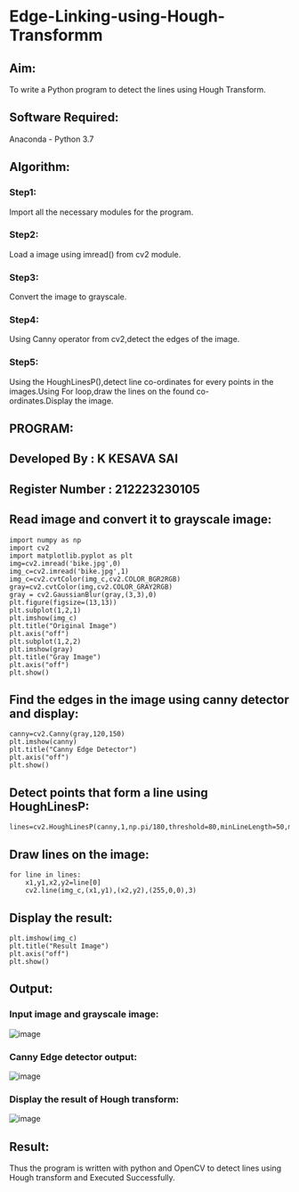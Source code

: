 # Edge-Linking-using-Hough-Transformm
## Aim:
To write a Python program to detect the lines using Hough Transform.

## Software Required:
Anaconda - Python 3.7

## Algorithm:
### Step1:

Import all the necessary modules for the program.
### Step2:

Load a image using imread() from cv2 module.
### Step3:

Convert the image to grayscale.
### Step4:

Using Canny operator from cv2,detect the edges of the image.
### Step5:

Using the HoughLinesP(),detect line co-ordinates for every points in the images.Using For loop,draw the lines on the found co-ordinates.Display the image.

## PROGRAM:
## Developed By : K KESAVA SAI
## Register Number : 212223230105
## Read image and convert it to grayscale image:
```PY
import numpy as np
import cv2
import matplotlib.pyplot as plt
img=cv2.imread('bike.jpg',0)
img_c=cv2.imread('bike.jpg',1)
img_c=cv2.cvtColor(img_c,cv2.COLOR_BGR2RGB)
gray=cv2.cvtColor(img,cv2.COLOR_GRAY2RGB)
gray = cv2.GaussianBlur(gray,(3,3),0)
plt.figure(figsize=(13,13))
plt.subplot(1,2,1)
plt.imshow(img_c)
plt.title("Original Image")
plt.axis("off")
plt.subplot(1,2,2)
plt.imshow(gray)
plt.title("Gray Image")
plt.axis("off")
plt.show()
```
## Find the edges in the image using canny detector and display:
```PY
canny=cv2.Canny(gray,120,150)
plt.imshow(canny)
plt.title("Canny Edge Detector")
plt.axis("off")
plt.show()
```
## Detect points that form a line using HoughLinesP:
```PY
lines=cv2.HoughLinesP(canny,1,np.pi/180,threshold=80,minLineLength=50,maxLineGap=250)
```
## Draw lines on the image:
```PY
for line in lines:
    x1,y1,x2,y2=line[0]
    cv2.line(img_c,(x1,y1),(x2,y2),(255,0,0),3)
```
## Display the result:
```PY
plt.imshow(img_c)
plt.title("Result Image")
plt.axis("off")
plt.show()
```

## Output:

### Input image and grayscale image:
![image](https://github.com/Kesavasai20/Edge-Linking-using-Hough-Transformm/assets/138849303/7f401fdd-c54f-4a49-8059-92fcad2edaae)


### Canny Edge detector output:
![image](https://github.com/Kesavasai20/Edge-Linking-using-Hough-Transformm/assets/138849303/a1923682-fb84-49a8-a1f6-b79eae495471)


### Display the result of Hough transform:
![image](https://github.com/Kesavasai20/Edge-Linking-using-Hough-Transformm/assets/138849303/c3238898-78dc-4316-907e-1e07b3de8e55)

## Result:
Thus the program is written with python and OpenCV to detect lines using Hough transform and Executed Successfully.
